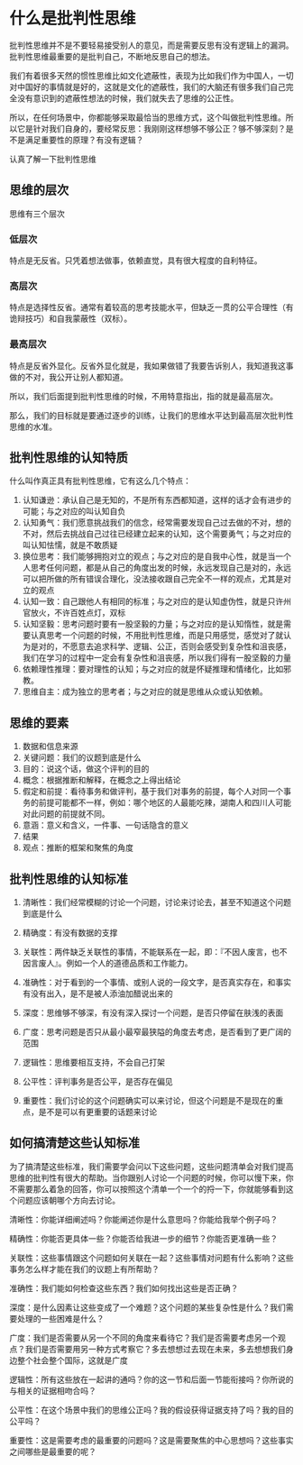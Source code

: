 # 什么是批判性思维

批判性思维并不是不要轻易接受别人的意见，而是需要反思有没有逻辑上的漏洞。批判性思维最重要的是批判自己，不断地反思自己的想法。



我们有着很多天然的惯性思维比如文化遮蔽性，表现为比如我们作为中国人，一切对中国好的事情就是好的，这就是文化的遮蔽性，我们的大脑还有很多我们自己完全没有意识到的遮蔽性想法的时候，我们就失去了思维的公正性。



所以，在任何场景中，你都能够采取最恰当的思维方式，这个叫做批判性思维。所以它是针对我们自身的，要经常反思：我刚刚这样想够不够公正？够不够深刻？是不是满足重要性的原理？有没有逻辑？



认真了解一下批判性思维

## 思维的层次

思维有三个层次

### 低层次

特点是无反省。只凭着想法做事，依赖直觉，具有很大程度的自利特征。



### 高层次

特点是选择性反省。通常有着较高的思考技能水平，但缺乏一贯的公平合理性（有诡辩技巧）和自我蒙蔽性（双标）。



### 最高层次

特点是反省外显化。反省外显化就是，我如果做错了我要告诉别人，我知道我这事做的不对，我公开让别人都知道。



所以，我们后面提到批判性思维的时候，不用特意指出，指的就是最高层次。

那么，我们的目标就是要通过逐步的训练，让我们的思维水平达到最高层次批判性思维的水准。



## 批判性思维的认知特质

什么叫作真正具有批判性思维，它有这么几个特点：

1. 认知谦逊：承认自己是无知的，不是所有东西都知道，这样的话才会有进步的可能；与之对应的叫认知自负
2. 认知勇气：我们愿意挑战我们的信念，经常需要发现自己过去做的不对，想的不对，然后去挑战自己过往已经建立起来的认知，这个需要勇气；与之对应的叫认知怯懦，就是不敢质疑
3. 换位思考：我们能够拥抱对立的观点；与之对应的是自我中心性，就是当一个人思考任何问题，都是从自己的角度出发的时候，永远发现自己是对的，永远可以把所做的所有错误合理化，没法接收跟自己完全不一样的观点，尤其是对立的观点
4. 认知一致：自己跟他人有相同的标准；与之对应的是认知虚伪性，就是只许州官放火，不许百姓点灯，双标
5. 认知坚毅：思考问题时要有一股坚毅的力量；与之对应的是认知惰性，就是需要认真思考一个问题的时候，不用批判性思维，而是只用感觉，感觉对了就认为是对的，不愿意去追求科学、逻辑、公正，否则会感受到复杂性和沮丧感，我们在学习的过程中一定会有复杂性和沮丧感，所以我们得有一股坚毅的力量
6. 依赖理性推理：要对理性的认知；与之对应的就是怀疑推理和情绪化，比如邪教。
7. 思维自主：成为独立的思考者；与之对应的就是思维从众或认知依赖。



## 思维的要素

1. 数据和信息来源
2. 关键问题：我们的议题到底是什么
3. 目的：说这个话，做这个评判的目的
4. 概念：根据推断和解释，在概念之上得出结论
5. 假定和前提：看待事务和做评判，基于我们对事务的前提，每个人对同一个事务的前提可能都不一样，例如：哪个地区的人最能吃辣，湖南人和四川人可能对此问题的前提就不同。
6. 意涵：意义和含义，一件事、一句话隐含的意义
7. 结果
8. 观点：推断的框架和聚焦的角度



## 批判性思维的认知标准

1. 清晰性：我们经常模糊的讨论一个问题，讨论来讨论去，甚至不知道这个问题到底是什么

2. 精确度：有没有数据的支撑

3. 关联性：两件缺乏关联性的事情，不能联系在一起，即：『不因人废言，也不因言废人』。例如一个人的道德品质和工作能力。

4. 准确性：对于看到的一个事情、或别人说的一段文字，是否真实存在，和事实有没有出入，是不是被人添油加醋说出来的

5. 深度：思维够不够深，有没有深入探讨一个问题，是否只停留在肤浅的表面

6. 广度：思考问题是否只从最小最窄最狭隘的角度去考虑，是否看到了更广阔的范围

7. 逻辑性：思维要相互支持，不会自己打架

8. 公平性：评判事务是否公平，是否存在偏见

9. 重要性：我们讨论的这个问题确实可以来讨论，但这个问题是不是现在的重点，是不是可以有更重要的话题来讨论

   

## 如何搞清楚这些认知标准

为了搞清楚这些标准，我们需要学会问以下这些问题，这些问题清单会对我们提高思维的批判性有很大的帮助。当你跟别人讨论一个问题的时候，你可以慢下来，你不需要那么着急的回答，你可以按照这个清单一个一个的捋一下，你就能够看到这个问题应该朝哪个方向去讨论。



清晰性：你能详细阐述吗？你能阐述你是什么意思吗？你能给我举个例子吗？

精确性：你能否更具体一些？你能否给我进一步的细节？你能否更准确一些？

关联性：这些事情跟这个问题如何关联在一起？这些事情对问题有什么影响？这些事务怎么样才能在我们的议题上有所帮助？

准确性：我们能如何检查这些东西？我们如何找出这些是否正确？

深度：是什么因素让这些变成了一个难题？这个问题的某些复杂性是什么？我们需要处理的一些困难是什么？

广度：我们是否需要从另一个不同的角度来看待它？我们是否需要考虑另一个观点？我们是否需要用另一种方式考察它？多去想想过去现在未来，多去想想我们身边整个社会整个国际，这就是广度

逻辑性：所有这些放在一起讲的通吗？你的这一节和后面一节能衔接吗？你所说的与相关的证据相吻合吗？

公平性：在这个场景中我们的思维公正吗？我的假设获得证据支持了吗？我的目的公平吗？

重要性：这是需要考虑的最重要的问题吗？这是需要聚焦的中心思想吗？这些事实之间哪些是最重要的呢？
